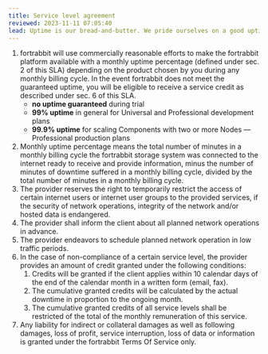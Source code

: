 ```yaml
---
title: Service level agreement
reviewed: 2023-11-11 07:05:40
lead: Uptime is our bread-and-butter. We pride ourselves on a good uptime track record. The following SLA defines the refund you'll get for downtime.
---
```


1. fortrabbit will use commercially reasonable efforts to make the fortrabbit platform available with a monthly uptime percentage (defined under sec. 2 of this SLA) depending on the product chosen by you during any monthly billing cycle. In the event fortrabbit does not meet the guaranteed uptime, you will be eligible to receive a service credit as described under sec. 6 of this SLA.
    * **no uptime guaranteed** during trial
    * **99% uptime** in general for Universal and Professional development plans
    * **99.9% uptime** for scaling Components with two or more Nodes — Professional production plans
2. Monthly uptime percentage means the total number of minutes in a monthly billing cycle the fortrabbit storage system was connected to the internet ready to receive and provide information, minus the number of minutes of downtime suffered in a monthly billing cycle, divided by the total number of minutes in a monthly billing cycle.
3. The provider reserves the right to temporarily restrict the access of certain internet users or internet user groups to the provided services, if the security of network operations, integrity of the network and/or hosted data is endangered.
4. The provider shall inform the client about all planned network operations in advance.
5. The provider endeavors to schedule planned network operation in low traffic periods.
6. In the case of non-compliance of a certain service level, the provider provides an amount of credit granted under the following conditions:
    1. Credits will be granted if the client applies within 10 calendar days of the end of the calendar month in a written form (email, fax).
    2. The cumulative granted credits will be calculated by the actual downtime in proportion to the ongoing month.
    3. The cumulative granted credits of all service levels shall be restricted of the total of the monthly remuneration of this service.
7. Any liability for indirect or collateral damages as well as following damages, loss of profit, service interruption, loss of data or information is granted under the fortrabbit Terms Of Service only.
